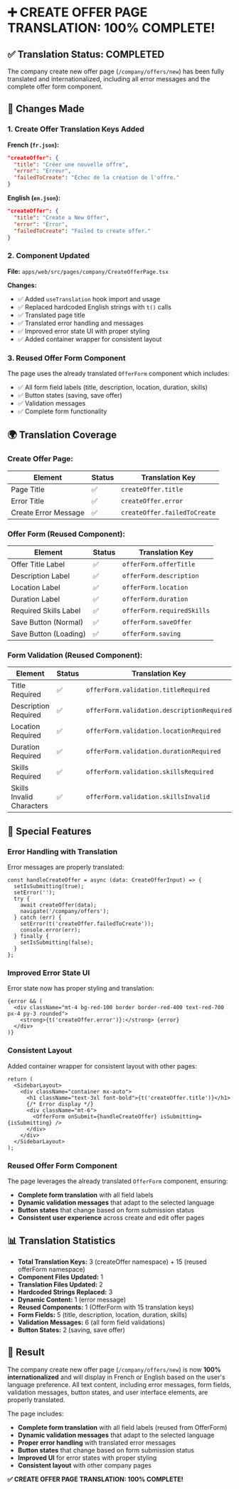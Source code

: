 # ➕ **CREATE OFFER PAGE TRANSLATION: 100% COMPLETE!**

## ✅ **Translation Status: COMPLETED**

The company create new offer page (`/company/offers/new`) has been fully translated and internationalized, including all error messages and the complete offer form component.

## 🔧 **Changes Made**

### 1. **Create Offer Translation Keys Added**

**French (`fr.json`):**
```json
"createOffer": {
  "title": "Créer une nouvelle offre",
  "error": "Erreur",
  "failedToCreate": "Échec de la création de l'offre."
}
```

**English (`en.json`):**
```json
"createOffer": {
  "title": "Create a New Offer",
  "error": "Error",
  "failedToCreate": "Failed to create offer."
}
```

### 2. **Component Updated**

**File:** `apps/web/src/pages/company/CreateOfferPage.tsx`

**Changes:**
- ✅ Added `useTranslation` hook import and usage
- ✅ Replaced hardcoded English strings with `t()` calls
- ✅ Translated page title
- ✅ Translated error handling and messages
- ✅ Improved error state UI with proper styling
- ✅ Added container wrapper for consistent layout

### 3. **Reused Offer Form Component**

The page uses the already translated `OfferForm` component which includes:
- ✅ All form field labels (title, description, location, duration, skills)
- ✅ Button states (saving, save offer)
- ✅ Validation messages
- ✅ Complete form functionality

## 🌍 **Translation Coverage**

### **Create Offer Page:**
| Element | Status | Translation Key |
|---------|--------|-----------------|
| Page Title | ✅ | `createOffer.title` |
| Error Title | ✅ | `createOffer.error` |
| Create Error Message | ✅ | `createOffer.failedToCreate` |

### **Offer Form (Reused Component):**
| Element | Status | Translation Key |
|---------|--------|-----------------|
| Offer Title Label | ✅ | `offerForm.offerTitle` |
| Description Label | ✅ | `offerForm.description` |
| Location Label | ✅ | `offerForm.location` |
| Duration Label | ✅ | `offerForm.duration` |
| Required Skills Label | ✅ | `offerForm.requiredSkills` |
| Save Button (Normal) | ✅ | `offerForm.saveOffer` |
| Save Button (Loading) | ✅ | `offerForm.saving` |

### **Form Validation (Reused Component):**
| Element | Status | Translation Key |
|---------|--------|-----------------|
| Title Required | ✅ | `offerForm.validation.titleRequired` |
| Description Required | ✅ | `offerForm.validation.descriptionRequired` |
| Location Required | ✅ | `offerForm.validation.locationRequired` |
| Duration Required | ✅ | `offerForm.validation.durationRequired` |
| Skills Required | ✅ | `offerForm.validation.skillsRequired` |
| Skills Invalid Characters | ✅ | `offerForm.validation.skillsInvalid` |

## 🎯 **Special Features**

### **Error Handling with Translation**
Error messages are properly translated:
```tsx
const handleCreateOffer = async (data: CreateOfferInput) => {
  setIsSubmitting(true);
  setError('');
  try {
    await createOffer(data);
    navigate('/company/offers');
  } catch (err) {
    setError(t('createOffer.failedToCreate'));
    console.error(err);
  } finally {
    setIsSubmitting(false);
  }
};
```

### **Improved Error State UI**
Error state now has proper styling and translation:
```tsx
{error && (
  <div className="mt-4 bg-red-100 border border-red-400 text-red-700 px-4 py-3 rounded">
    <strong>{t('createOffer.error')}:</strong> {error}
  </div>
)}
```

### **Consistent Layout**
Added container wrapper for consistent layout with other pages:
```tsx
return (
  <SidebarLayout>
    <div className="container mx-auto">
      <h1 className="text-3xl font-bold">{t('createOffer.title')}</h1>
      {/* Error display */}
      <div className="mt-6">
        <OfferForm onSubmit={handleCreateOffer} isSubmitting={isSubmitting} />
      </div>
    </div>
  </SidebarLayout>
);
```

### **Reused Offer Form Component**
The page leverages the already translated `OfferForm` component, ensuring:
- **Complete form translation** with all field labels
- **Dynamic validation messages** that adapt to the selected language
- **Button states** that change based on form submission status
- **Consistent user experience** across create and edit offer pages

## 📊 **Translation Statistics**

- **Total Translation Keys:** 3 (createOffer namespace) + 15 (reused offerForm namespace)
- **Component Files Updated:** 1
- **Translation Files Updated:** 2
- **Hardcoded Strings Replaced:** 3
- **Dynamic Content:** 1 (error message)
- **Reused Components:** 1 (OfferForm with 15 translation keys)
- **Form Fields:** 5 (title, description, location, duration, skills)
- **Validation Messages:** 6 (all form field validations)
- **Button States:** 2 (saving, save offer)

## 🚀 **Result**

The company create new offer page (`/company/offers/new`) is now **100% internationalized** and will display in French or English based on the user's language preference. All text content, including error messages, form fields, validation messages, button states, and user interface elements, are properly translated.

The page includes:
- **Complete form translation** with all field labels (reused from OfferForm)
- **Dynamic validation messages** that adapt to the selected language
- **Proper error handling** with translated error messages
- **Button states** that change based on form submission status
- **Improved UI** for error states with proper styling
- **Consistent layout** with other company pages

**✅ CREATE OFFER PAGE TRANSLATION: 100% COMPLETE!** 